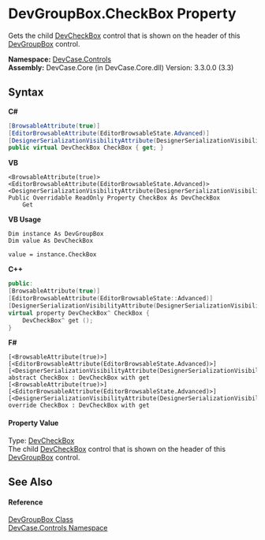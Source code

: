 # DevGroupBox.CheckBox Property 
 

Gets the child <a href="T_DevCase_Controls_DevCheckBox">DevCheckBox</a> control that is shown on the header of this <a href="T_DevCase_Controls_DevGroupBox">DevGroupBox</a> control.

**Namespace:**&nbsp;<a href="N_DevCase_Controls">DevCase.Controls</a><br />**Assembly:**&nbsp;DevCase.Core (in DevCase.Core.dll) Version: 3.3.0.0 (3.3)

## Syntax

**C#**<br />
``` C#
[BrowsableAttribute(true)]
[EditorBrowsableAttribute(EditorBrowsableState.Advanced)]
[DesignerSerializationVisibilityAttribute(DesignerSerializationVisibility.Content)]
public virtual DevCheckBox CheckBox { get; }
```

**VB**<br />
``` VB
<BrowsableAttribute(true)>
<EditorBrowsableAttribute(EditorBrowsableState.Advanced)>
<DesignerSerializationVisibilityAttribute(DesignerSerializationVisibility.Content)>
Public Overridable ReadOnly Property CheckBox As DevCheckBox
	Get
```

**VB Usage**<br />
``` VB Usage
Dim instance As DevGroupBox
Dim value As DevCheckBox

value = instance.CheckBox

```

**C++**<br />
``` C++
public:
[BrowsableAttribute(true)]
[EditorBrowsableAttribute(EditorBrowsableState::Advanced)]
[DesignerSerializationVisibilityAttribute(DesignerSerializationVisibility::Content)]
virtual property DevCheckBox^ CheckBox {
	DevCheckBox^ get ();
}
```

**F#**<br />
``` F#
[<BrowsableAttribute(true)>]
[<EditorBrowsableAttribute(EditorBrowsableState.Advanced)>]
[<DesignerSerializationVisibilityAttribute(DesignerSerializationVisibility.Content)>]
abstract CheckBox : DevCheckBox with get
[<BrowsableAttribute(true)>]
[<EditorBrowsableAttribute(EditorBrowsableState.Advanced)>]
[<DesignerSerializationVisibilityAttribute(DesignerSerializationVisibility.Content)>]
override CheckBox : DevCheckBox with get
```


#### Property Value
Type: <a href="T_DevCase_Controls_DevCheckBox">DevCheckBox</a><br />The child <a href="T_DevCase_Controls_DevCheckBox">DevCheckBox</a> control that is shown on the header of this <a href="T_DevCase_Controls_DevGroupBox">DevGroupBox</a> control.

## See Also


#### Reference
<a href="T_DevCase_Controls_DevGroupBox">DevGroupBox Class</a><br /><a href="N_DevCase_Controls">DevCase.Controls Namespace</a><br />